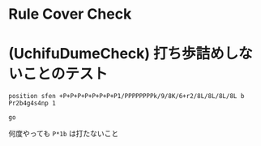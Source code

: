 # Rule Cover Check

# (__UchifuDumeCheck__) 打ち歩詰めしないことのテスト

```plaintext
position sfen +P+P+P+P+P+P+P+P1/PPPPPPPPk/9/8K/6+r2/8L/8L/8L/8L b Pr2b4g4s4np 1

go
```

何度やっても `P*1b` は打たないこと
